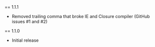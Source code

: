 == 1.1.1

* Removed trailing comma that broke IE and Closure compiler (GitHub issues #1 and #2)

== 1.1.0

* Initial release
